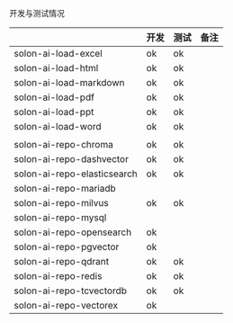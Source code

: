 

开发与测试情况

|                              | 开发 | 测试 | 备注 |
|------------------------------|----|----|----|
| solon-ai-load-excel          | ok | ok |    |
| solon-ai-load-html           | ok | ok |    |
| solon-ai-load-markdown       | ok | ok |    |
| solon-ai-load-pdf            | ok | ok |    |
| solon-ai-load-ppt            | ok | ok |    |
| solon-ai-load-word           | ok | ok |    |
|                              |    |    |    |
| solon-ai-repo-chroma         | ok | ok |    |
| solon-ai-repo-dashvector     | ok | ok |    |
| solon-ai-repo-elasticsearch  | ok | ok |    |
| solon-ai-repo-mariadb        |    |    |    |
| solon-ai-repo-milvus         | ok | ok |    |
| solon-ai-repo-mysql          |    |    |    |
| solon-ai-repo-opensearch     | ok |    |    |
| solon-ai-repo-pgvector       | ok |    |    |
| solon-ai-repo-qdrant         | ok | ok |    |
| solon-ai-repo-redis          | ok | ok |    |
| solon-ai-repo-tcvectordb     | ok | ok |    |
| solon-ai-repo-vectorex       | ok |    |    |
